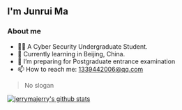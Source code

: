 ## I'm Junrui Ma

### About me

- 👩‍🎓 A Cyber Security Undergraduate Student.
- 🌱 Currently learning in Beijing, China.
- 👯 I’m preparing for Postgraduate entrance examination
- 📫 How to reach me: 1339442006@qq.com

> No slogan

[![jerrymajerry's github stats](https://github-readme-stats.vercel.app/api?username=jerry)](https://github.com/anuraghazra/github-readme-stats)
